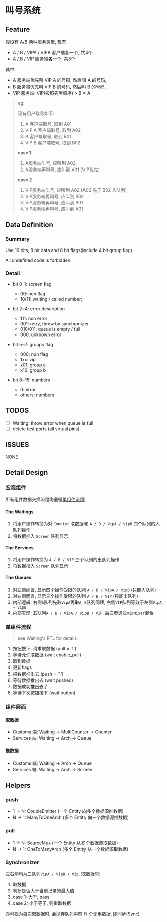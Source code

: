 # 叫号系统

## Feature

假设有 A/B 两种服务类型, 现有
- A / B / VIPA / VIPB 客户端各一个, 共4个
- A / B / VIP 服务端各一个, 共3个

其中: 
- A 服务端优先叫 VIP A 的号码, 然后叫 A 的号码,
- B 服务端优先叫 VIP B 的号码, 然后叫 B 的号码,
- VIP 服务端: VIP(按照先后顺序) > B > A

> eg:
> 
> 现有用户取号如下: 
> 1. A 客户端取号, 取到 A01
> 2. VIP A 客户端取号, 取到 A02
> 3. B 客户端取号, 取到 B01
> 4. VIP B 客户端取号, 取到 B02
> 
> **case 1**
> 1. A服务端叫号, 应叫到 A02,
> 2. A服务端再叫号, 应叫到 A01 (VIP优先)
> 
> **case 2**
> 1. VIP服务端叫号, 应叫到 A02  (A02 先于 B02 入队列)
> 2. VIP服务端再叫号, 应叫到 B02
> 3. VIP服务端再叫号, 应叫到 B01
> 4. VIP服务端再叫号, 应叫到 A01

## Data Definition

### Summary

Use 16 bits, 8 bit data and 8 bit flags(include 4 bit group flag)

All undefined code is forbidden

### Detail

- bit 0-1: screen flag
  - 00: non flag
  - 10/11: waiting / called number;

- bit 2~4: error description
  - 111: non error
  - 001: retry, throw by synchronizer
  - 010/011: queue is empty / full
  - 000: unknown error

- bit 5~7: groups flag
  - 000: non flag
  - 1xx: vip
  - x01: group a
  - x10: group b

- bit 8~15: numbers
  - 0: error
  - others: numbers

## TODOS

- [ ] Waiting: throw error when queue is full
- [ ] delete test ports (all virtual pins)

## ISSUES

NONE

## Detail Design

### 宏观组件

所有组件数据交换流程均遵循[单组件流程](#单组件流程)

#### The Waitings

1. 将用户操作转换为对 `Counter` 取数据和 `A / B / VipA / VipB` 四个队列的入队列操作
2. 将数据推入 `Screen` 队列显示

#### The Services

1. 将用户操作转换为 `A / B / VIP` 三个队列的出队列操作
2. 将数据推入 `Screen` 队列显示

#### The Queues

1. 对左侧而言, 显示四个操作受限的队列 `A / B / VipA / VipB` (只能入队列)
2. 对右侧而言, 显示三个操作受限的队列 `A / B / VIP` (只能出队列)
3. 内部逻辑: 右侧`A`队列先取`VipA`再取`A`, `B`队列同理, 右侧`VIP`队列等效于左侧`VipA + VipB`
4. 内部实现: 五队列`A / B / VipA / VipB / VIP`, 后三者通过`VipMixer`混合

### 单组件流程

> see Waiting's RTL for details

1. 按钮按下, 请求取数据 (pull = '1')
2. 等待允许取数据 (wait enable_pull)
3. 取到数据 
4. 更新flags
5. 把数据推出去 (push = '1')
6. 等待数据推出去 (wait pushed)
7. 数据成功推出去了 
8. 等待下次按钮按下 (wait button)

### 组件层面

#### 取数据

- Customs 端: Waiting -> MultiCounter -> Counter
- Services 端: Waiting -> Arch -> Queue

#### 推数据

- Customs 端: Waiting -> Arch -> Queue
- Services 端: Waiting -> Arch -> Screen

## Helpers

### push

- 1 -> N: CoupleEmitter (一个 Entity 向多个数据源推数据)
- N -> 1: ManyToOneArch (多个 Entity 向一个数据源推数据)

### pull

- 1 -> N: SourceMux (一个 Entity 从多个数据源取数据)
- N -> 1: OneToManyArch (多个 Entity 从一个数据源取数据)

### Synchronizer

左右侧均为三队列`VipA / VipB / Vip`, 取数据时:
1. 取数据
2. 判断是否大于当前记录的最大值
3. case 1: 大于, pass
4. case 2: 小于等于, 则重取数据

亦可视为每次取数据时, 会抛弃队列中前 N 个无用数据, 即同步(Sync)

